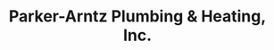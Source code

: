 ---
title: "Parker-Arntz Plumbing & Heating, Inc."
url: /greenville/parker-arntz-plumbing-und-heating-inc/
shop: Allgemein
---